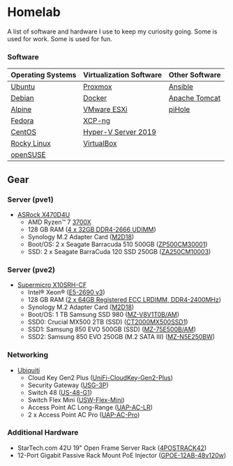 # Homelab

A list of software and hardware I use to keep my curiosity going. Some is used for work. Some is used for fun.

### Software

| Operating Systems | Virtualization Software | Other Software |
| --- | --- |---|
|[Ubuntu](https://ubuntu.com/)          | [Proxmox](https://www.proxmox.com/en/) | [Ansible](https://www.ansible.com/) |
|[Debian](https://www.debian.org/)      | [Docker](https://www.docker.com/) | [Apache Tomcat](https://tomcat.apache.org/) |
|[Alpine](https://www.alpinelinux.org/) | [VMware ESXi](https://www.vmware.com/products/esxi-and-esx.html) | [piHole](https://pi-hole.net/) |
|[Fedora](https://getfedora.org/)       | [XCP-ng](https://xcp-ng.org/) |  |
|[CentOS](https://www.centos.org/)      | [Hyper-V Server 2019](https://www.microsoft.com/en-us/evalcenter/evaluate-hyper-v-server-2019) |  |
|[Rocky Linux](https://rockylinux.org/) | [VirtualBox](https://www.virtualbox.org/) |  |
|[openSUSE](https://www.opensuse.org/)  |  |  |

## Gear

### Server (pve1)
* [ASRock X470D4U](https://www.asrockrack.com/general/productdetail.asp?Model=X470D4U#Specifications)
  * AMD Ryzen™ 7 [3700X](https://www.amd.com/en/products/cpu/amd-ryzen-7-3700x)
  * 128 GB RAM ([4 x 32GB DDR4-2666 UDIMM](https://www.crucial.com/memory/ddr4/ct32g4dfd8266))
  * Synology M.2 Adapter Card ([M2D18](https://www.synology.com/en-us/products/M2D18#specs))
  * Boot/OS: 2 x Seagate Barracuda 510 500GB ([ZP500CM30001](https://www.seagate.com/support/internal-hard-drives/ssd/barracuda-510-ssd/))
  * SSD: 2 x Seagate BarraCuda 120 SSD 250GB ([ZA250CM10003](https://www.seagate.com/support/internal-hard-drives/ssd/barracuda-120-ssd/))

### Server (pve2)

* [Supermicro X10SRH-CF](https://www.supermicro.com/en/products/motherboard/X10SRH-CF)
  * Intel® Xeon® ([E5-2690 v3](https://www.intel.com/content/www/us/en/products/sku/81713/intel-xeon-processor-e52690-v3-30m-cache-2-60-ghz/specifications.html))
  * 128 GB RAM ([2 x 64GB Registered ECC LRDIMM, DDR4-2400MHz](https://store.supermicro.com/64gb-ddr4-2133-mem-dr464l-hl01-lr21.html))
  * Synology M.2 Adapter Card ([M2D18](https://www.synology.com/en-us/products/M2D18#specs))
  * Boot/OS: 1 TB Samsung SSD 980 ([MZ-V8V1T0B/AM](https://www.samsung.com/us/computing/memory-storage/solid-state-drives/980-pcie-3-0-nvme-gaming-ssd-1tb-mz-v8v1t0b-am/))
  * SSD0: Crucial MX500 2TB (SSD) ([CT2000MX500SSD1](https://www.crucial.com/ssd/mx500/ct2000mx500ssd1))
  * SSD1: Samsung 850 EVO 500GB (SSD) ([MZ-75E500B/AM](https://www.samsung.com/us/computing/memory-storage/solid-state-drives/ssd-850-evo-2-5-sata-iii-500gb-mz-75e500b-am/))
  * SSD2: Samsung 850 EVO 250GB (M.2 SATA III) ([MZ-N5E250BW](https://www.samsung.com/us/computing/memory-storage/solid-state-drives/ssd-850-evo-m-2-250gb-mz-n5e250bw/#specs))

### Networking
* [Ubiquiti](https://www.ui.com/)
  * Cloud Key Gen2 Plus ([UniFi-CloudKey-Gen2-Plus](https://store.ui.com/products/unifi-cloudkey-plus))
  * Security Gateway ([USG-3P](https://store.ui.com/products/unifi-security-gateway))
  * Switch 48 ([US-48-G1](https://store.ui.com/collections/unifi-network-switching/products/unifi-switch-48))
  * Switch Flex Mini ([USW-Flex-Mini](https://store.ui.com/products/usw-flex-mini))
  * Access Point AC Long-Range ([UAP-AC-LR](https://store.ui.com/products/unifi-ac-lr))
  * 2 x Access Point AC Pro ([UAP-AC-Pro](https://store.ui.com/products/uap-ac-pro))

### Additional Hardware
* StarTech.com 42U 19" Open Frame Server Rack ([4POSTRACK42](https://www.startech.com/en-us/server-management/4postrack42))
* 12-Port Gigabit Passive Rack Mount PoE Injector ([GPOE-12AB-48v120w](https://shop.poetexas.com/products/gpoe-12-48v120w))